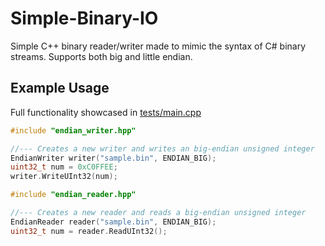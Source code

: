 # Simple-Binary-IO
Simple C++ binary reader/writer made to mimic the syntax of C# binary streams. Supports both big and little endian.

## Example Usage
Full functionality showcased in [tests/main.cpp](tests/main.cpp)
```c++
#include "endian_writer.hpp"

//--- Creates a new writer and writes an big-endian unsigned integer
EndianWriter writer("sample.bin", ENDIAN_BIG);
uint32_t num = 0xC0FFEE;
writer.WriteUInt32(num);
```
```c++
#include "endian_reader.hpp"

//--- Creates a new reader and reads a big-endian unsigned integer
EndianReader reader("sample.bin", ENDIAN_BIG);
uint32_t num = reader.ReadUInt32();
```
